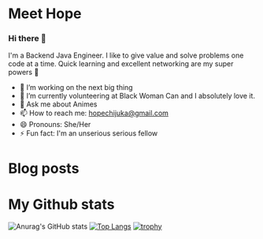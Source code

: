 # Meet Hope

### Hi there 👋


I'm a Backend Java Engineer. I like to give value and solve problems one code at a time. Quick learning and excellent networking are my super powers :muscle:

- 🔭 I’m working on the next big thing
- 🌱 I’m currently volunteering at Black Woman Can and I absolutely love it.
- 💬 Ask me about Animes
- 📫 How to reach me: hopechijuka@gmail.com
- 😄 Pronouns: She/Her
- ⚡ Fun fact: I'm an unserious serious fellow

# Blog posts
<!-- BLOG-POST-LIST:START -->
<!-- BLOG-POST-LIST:END -->


# My Github stats
![Anurag's GitHub stats](https://github-readme-stats.vercel.app/api?username=Hopeuche360&show_icons=true&theme=nord&count_private=true) [![Top Langs](https://github-readme-stats.vercel.app/api/top-langs/?username=Hopeuche360&layout=compact&theme=nord)](https://github.com/Hopeuche360/github-readme-stats)  [![trophy](https://github-profile-trophy.vercel.app/?username=Hopeuche360&theme=nord&column=3)](https://github.com/Hopeuche360/github-profile-trophy)



